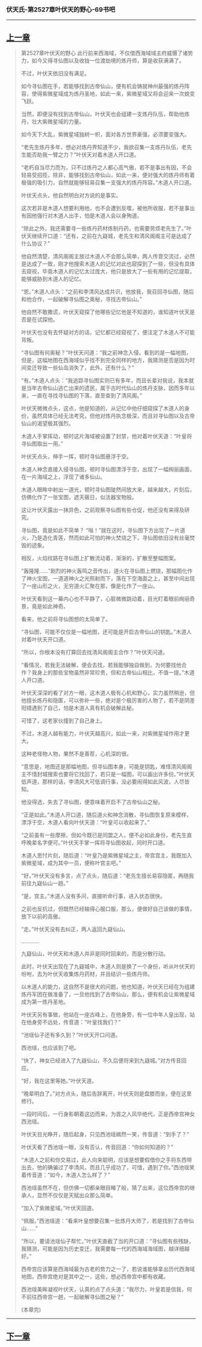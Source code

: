 ### 伏天氏-第2527章叶伏天的野心-69书吧

--------
[上一章](./60e328272a7b0f98d02500f586d874bf.md)
--------


>
>
>
>第2527章叶伏天的野心
>此行前来西海域，不仅借西海域域主府威慑了诸势力，如今又得寻仙图以及收拢一位渡劫境的炼丹师，算是收获满满了。
>
>不过，叶伏天依旧没有满足。
>
>如今寻仙图在手，若能够找到古帝仙山，便有机会铸就神州最强的炼丹阵容，使得紫微星域成为炼丹圣地，如此一来，紫微星域又将会迎来一次蜕变飞跃。
>
>当然，即便没有找到古帝仙山，叶伏天也会组建一支炼丹队伍，帮助他炼丹，壮大紫微星域的力量。
>
>如今天下大乱，紫微星域独树一帜，面对各方世界豪强，必须要变强大。
>
>“老先生炼丹多年，想必对炼丹界知道不少，我欲召集一支炼丹队伍，老先生能否助我一臂之力？”叶伏天对着木道人开口道。
>
>“老朽自当尽力而为，只不过炼丹之人都心高气傲，若不是事出有因，不会轻易受招揽，除非，能够找到古帝仙山，如此一来，便对强大的炼丹师有着极强的吸引力，自然就能够轻易召集一支强大的炼丹阵容。”木道人开口道。
>
>叶伏天点头，他自然明白对方说的是事实。
>
>这次若非是木道人想要利用他，也不会遭到反噬，被他所收服，若不是事出有因他强行对木道人出手，怕是木道人会以身殉道。
>
>“除此之外，我还需要寻一些炼丹药材炼制丹药，也需要劳烦老先生了。”叶伏天继续开口道：“还有，之前在九嶷城，老先生和清风阁阁主可是达成了什么协议？”
>
>他自然清楚，清风阁阁主放过木道人不会那么简单，两人传音交流过，必然是达成了一致，刚才他搜索木道人的记忆对此也窥探到了一些，但没有具体去窥视，毕竟木道人的记忆太过庞大，他只是放大了一些有用的记忆提取，能够威胁到木道人的记忆。
>
>“恩。”木道人点头：“之前和李清风达成共识，他放我，我召回寻仙图，随后和他合作，一起破解寻仙图之奥秘，寻找古帝仙山。”
>
>他自然不敢撒谎，叶伏天窥探了他哪些记忆他是不知道的，谁知道叶伏天是否是在试探他。
>
>叶伏天也没有去怀疑对方的话，记忆都已经窥视了，便注定了木道人不可能背叛。
>
>“寻仙图有何奥秘？”叶伏天问道：“我之前神念入侵，看到的是一幅地图，但是，这幅地图在西海域似乎找不到完全同样的地方，我猜测是否是因为时间变迁导致一些仙岛消失了，此外，还有什么？”
>
>“有。”木道人点头：“我追踪寻仙图实则已有多年，而且长辈对我说，我本就是当年古帝仙山逃亡出来的遗民，属于古时代仙山的炼丹支脉，因而多年以来，一直在寻找寻仙图的下落，直至查到了清风阁。”
>
>叶伏天微微点头，这点，他是知道的，从记忆中他仔细窥探了木道人的身份，虽然具体已经无法考究，但他对炼丹执念极深，而且对寻仙图以及古帝仙山的渴望极其强烈。
>
>木道人手掌挥动，顿时这片海域被设置了封禁，他对着叶伏天道：“叶皇将寻仙图取出一用。”
>
>叶伏天点头，伸手一挥，顿时寻仙图悬浮于空。
>
>木道人神念直接入侵寻仙图，顿时寻仙图漂浮于空，出现了一幅绚丽画面，在一片海域之上，浮现了诸多仙山。
>
>木道人眼眸中射出一道光，顿时寻仙图陡然间放大来，越来越大，片刻后，仿佛化作了一张宝图，遮天蔽日，似法器宝物般。
>
>这让叶伏天露出一抹异色，之前观察寻仙图有些仓促，他还没有来得及研究。
>
>寻仙图，竟是如此不简单？
>“嗡！”就在这时，寻仙图下方出现了一片道火，乃是造化青莲，然而如此可怕的神火焚烧之下，寻仙图依旧没有丝毫焚毁的迹象。
>
>相反，火焰纹路在寻仙图上扩散流动着，渐渐的，扩散至整幅图案。
>
>“轰隆隆……”剧烈的神火轰鸣之音传出，道火在寻仙图上燃烧，那幅图化作了神火宝图，一道道神火之光照射而下，落在下空海面之上，甚至中间出现了一座山形之火，无穷道火汇聚在那，像是化作了一座山。
>
>叶伏天看到这一幕内心也不平静了，心脏微微跳动着，目光盯着眼前绚丽奇景，竟是如此神奇。
>
>看来，他之前将寻仙图想的太简单了。
>
>“寻仙图，可能不仅仅是一幅地图，还可能是开启古帝仙山的钥匙。”木道人对着叶伏天开口道。
>
>“所以，你根本没有打算回去找清风阁阁主合作？”叶伏天问道。
>
>“看情况，若我无法破解，便会去找，若我能够独自做到，为何要找他合作？我身上的那些宝物虽然非常珍贵，但和古帝仙山相比，不值一提。”木道人开口道。
>
>叶伏天深深的看了对方一眼，这木道人极有心机和野心，实力虽然稍逊，但他擅长炼丹和隐匿，可以弥补一些，绝对是个极厉害的人物了，若不是阴差阳错遇到了自己，怕是木道人真有机会破解此秘。
>
>可惜了，这老家伙撞到了自己身上。
>
>不过，木道人越有能力，叶伏天越高兴，如此一来，对紫微星域作用才更大。
>
>这种老怪物人物，果然不是善茬，心机深的很。
>
>“意思是，地图还是那幅地图，但寻仙图本身，可能是钥匙，难怪清风阁阁主不惜封城搜索也要将它找回了，若只是一幅图，可以画出许多份。”叶伏天低声道，那样的话，李清风大可低调行事，没必要闹得如此风波，人尽皆知。
>
>他没得选，失去了寻仙图，便意味着开启不了古帝仙山之秘。
>
>“正是如此。”木道人开口道，随后道火和神念消散，寻仙图恢复原来模样，漂浮于空，木道人看向叶伏天道：“叶皇可以收起来了。”
>
>“之前虽有一些摩擦，但如今既已是同盟之人，便不必如此身份，老先生直呼晚辈名字便可。”叶伏天手掌一挥将寻仙图收起，同时开口道。
>
>木道人思忖片刻，随后道：“叶皇乃是紫微星域之主，帝宫宫主，我既加入紫微星域，成为其中一员，便称叶宫主吧。”
>
>“好。”叶伏天没有多言，点了点头，随后道：“老先生擅长易容隐匿，再随我前往九嶷仙山一趟。”
>
>“是，宫主。”木道人没有多问，直接听命行事，进入状态很快。
>
>之前也反抗过，但既然已经输得心服口服，那么，便做好自己该做的事情，放下以前的高傲。
>
>“走。”叶伏天没有去纠正，两人返回九嶷仙山。
>
>…………
>
>九嶷仙山，叶伏天和木道人并非是同时回来的，而是分散行动。
>
>此时，叶伏天出现在了九嶷城中，木道人则是换了一个身份，听从叶伏天的吩咐，去为叶伏天收集炼丹药材，并且结识一些炼丹师。
>
>以木道人的能力，这自然不是很大的问题，他也知道，叶伏天已经在为组建炼丹军团在做准备了，一旦他找到了古帝仙山，那么，便有机会让紫微星域成为第一炼丹圣地。
>
>叶伏天另有事做，他站在一座古峰上，在他身旁，有一位中年人皇出现，站在他身旁不远处，传音道：“叶皇找我们？”
>
>“池瑶仙子还有多久到？”叶伏天开口问道。
>
>西池瑶，也应该到了吧。
>
>“快了，神女已经进入了九嶷仙山，不久后便将来到九嶷城。”对方传音回应。
>
>“好，我在这里等她。”叶伏天道。
>
>“晚辈明白了。”对方点头，随后告辞离开，叶伏天则是盘膝而坐，便在这里修行。
>
>一段时间后，一行身影朝着这边而来，为首之人风华绝代，正是西帝宫神女西池瑶。
>
>叶伏天目光睁开，随后起身，只见西池瑶嫣然一笑，传音道：“到手了？”
>
>叶伏天看了西池瑶一眼，没有否认，传音回道：“你如何知道的？”
>
>“木道人之前和你交易过，此人向来聪明，应该是想要假借你之手将东西带出去，他的确骗过了李清风，而且几乎成功了，可惜，遇到了你。”西池瑶笑着传音道：“如今，木道人怎么样了？”
>
>西池瑶虽然不在，但仿佛一切都亲眼目睹了般，猜了出来，这位西帝宫的继承人，显然不仅仅是天赋出众那么简单。
>
>“加入了紫微星域。”叶伏天回道。
>
>“佩服。”西池瑶道：“看来叶皇想要召集一批炼丹大师了，若是找到了古帝仙山……”
>
>“所以，要请池瑶仙子帮忙。”叶伏天直截了当的开口道：“寻仙图有些残缺，我猜测，可能是因为历史变迁，我需要每一代的西海域海域图，越详细越好。”
>
>西帝宫应该算是西海域最为古老的势力之一了，若说谁能够拿出历代西海域地图，西帝宫绝对是其中之一，这些，想必西帝宫中都有收藏。
>
>西池瑶美眸凝视叶伏天，认真的点了点头道：“我尽力，叶皇若是信我，何不前往西帝宫一趟，一起破解寻仙图之秘？”
>
>(本章完)
>
>

--------
[下一章](./8114aa23e0482580eb8b33c83a79271c.md)
--------
